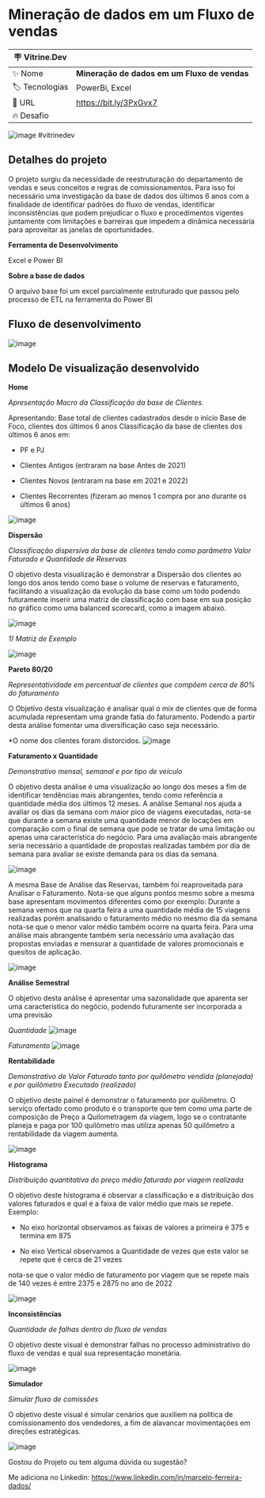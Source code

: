 # Mineração de dados em um Fluxo de vendas


| :placard: Vitrine.Dev |     |
| -------------  | --- |
| :sparkles: Nome        | **Mineração de dados em um Fluxo de vendas**
| :label: Tecnologias | PowerBi, Excel
| :rocket: URL         | https://bit.ly/3PxGvx7
| :fire: Desafio     |

<!-- Inserir imagem com a #vitrinedev ao final do link -->
![image](https://user-images.githubusercontent.com/44843566/207916261-e32c8278-1ffb-47c4-bb9e-f386de07de51.png)
#vitrinedev

## Detalhes do projeto

O projeto surgiu da necessidade de reestruturação do departamento de vendas e seus conceitos e regras de comissionamentos. Para isso foi necessário uma investigação da base de dados dos últimos 6 anos com a finalidade de identificar padrões do fluxo de vendas, identificar inconsistências que podem prejudicar o fluxo e procedimentos vigentes juntamente com limitações e barreiras que impedem a dinâmica necessária para aproveitar as janelas de oportunidades.

**Ferramenta de Desenvolvimento**

 Excel e Power BI

**Sobre a base de dados**

O arquivo base foi um excel parcialmente estruturado que passou pelo processo de ETL na ferramenta do Power BI


## Fluxo de desenvolvimento
![image](https://user-images.githubusercontent.com/44843566/207919907-19af2b85-cfa3-4edb-86b3-68a8fb8b4992.png)


## Modelo De visualização desenvolvido


**Home**

*Apresentação Macro da Classificação da base de Clientes.* 

Apresentando:
Base total de clientes cadastrados desde o início
Base de Foco, clientes dos últimos 6 anos
Classificação da base de clientes dos últimos 6 anos em:

 * PF e PJ
  
 * Clientes Antigos (entraram na base Antes de 2021)
  
 * Clientes Novos (entraram na base em 2021 e 2022)
  
 * Clientes Recorrentes (fizeram ao menos 1 compra por ano durante os últimos 6 anos)
  

![image](https://user-images.githubusercontent.com/44843566/207936329-daaa0125-3be2-41e9-a62d-26e85fc470ef.png)




**Dispersão**


*Classificação dispersiva da base de clientes tendo como parâmetro Valor Faturado e Quantidade de Reservas*

O objetivo desta visualização é demonstrar a Dispersão dos clientes ao longo dos anos tendo como base o volume de reservas e faturamento, facilitando a visualização da evolução da base como um todo podendo futuramente inserir uma matriz de classificação com base em sua posição no gráfico como uma balanced scorecard, como a imagem abaixo.

![image](https://user-images.githubusercontent.com/44843566/207947628-95ab2987-84d5-4722-a997-0122b01a59a2.png)





*1) Matriz de Exemplo*

![image](https://user-images.githubusercontent.com/44843566/207946795-f6cd6f3b-56c5-4f90-9f05-249c7879ae3e.png)



**Pareto 80/20**

*Representatividade em percentual de clientes que compõem cerca de 80% do faturamento*

O Objetivo desta visualização é analisar qual o mix de clientes que de forma acumulada representam uma grande fatia do faturamento. Podendo a partir desta análise fomentar uma diversificação caso seja necessário.


*O nome dos clientes foram distorcidos.
![image](https://user-images.githubusercontent.com/44843566/207952491-a1321180-f43b-414b-bffd-d0481a465bd8.png)


**Faturamento x Quantidade**

*Demonstrativo mensal, semanal e por tipo de veículo*

O objetivo desta análise é uma visualização ao longo dos meses a fim de identificar tendências mais abrangentes, tendo como referência a quantidade média dos últimos 12 meses. A análise Semanal nos ajuda a avaliar os dias da semana com maior pico de viagens executadas, nota-se que durante a semana existe uma quantidade menor de locações em comparação com o final de semana que pode se tratar de uma limitação ou apenas uma característica do negócio. Para uma avaliação mais abrangente seria necessário a quantidade de propostas realizadas também por dia de semana para avaliar se existe demanda para os dias da semana.

![image](https://user-images.githubusercontent.com/44843566/207962944-143a1a51-117d-4a26-83a1-d8f2bec900ba.png)


A mesma Base de Análise das Reservas, também foi reaproveitada para Analisar o Faturamento. Nota-se que alguns pontos mesmo sobre a mesma base apresentam movimentos diferentes como por exemplo: Durante a semana vemos que na quarta feira a uma quantidade média de 15 viagens realizadas porém analisando o faturamento médio no mesmo dia da semana nota-se que o menor valor médio também ocorre na quarta feira. Para uma análise mais abrangente também seria necessário uma avaliação das propostas enviadas e mensurar a quantidade de valores promocionais e quesitos de aplicação.

![image](https://user-images.githubusercontent.com/44843566/207965625-6566cb94-5142-4a02-a087-035df9508857.png)



**Análise Semestral**

O objetivo desta análise é apresentar uma sazonalidade que aparenta ser uma característica do negócio, podendo futuramente ser incorporada a uma previsão

*Quantidade*
![image](https://user-images.githubusercontent.com/44843566/207968549-cc8a446d-101a-41a7-856b-468455feecaa.png)

*Faturamento*
![image](https://user-images.githubusercontent.com/44843566/207968777-bc062e54-e4ea-44e7-bf04-d5d0c72a7d8d.png)


**Rentabilidade**

*Demonstrativo de Valor Faturado tanto por quilômetro vendida (planejada) e por quilômetro Executado (realizado)*

O objetivo deste painel é demonstrar o faturamento por quilômetro. O serviço ofertado como produto é o transporte que tem como uma parte de composição de Preço a Quilometragem da viagem, logo se o contratante planeja e paga por 100 quilômetro mas utiliza apenas 50 quilômetro a rentabilidade da viagem aumenta.


![image](https://user-images.githubusercontent.com/44843566/207971284-65790e95-ef1e-48f4-a0be-3d258edd8bd9.png)



**Histograma**

*Distribuição quantitativa do preço médio faturado por viagem realizada*

O objetivo deste histograma é observar a classificação e a distribuição dos valores faturados e qual é a faixa de valor médio que mais se repete.
Exemplo: 

  * No eixo horizontal observamos as faixas de valores a primeira é 375 e termina em 875
  
  * No eixo Vertical observamos a Quantidade de vezes que este valor se repete que é cerca de 21 vezes
  
nota-se que o valor médio de faturamento por viagem que se repete mais de 140 vezes é entre 2375 e 2875 no ano de 2022


![image](https://user-images.githubusercontent.com/44843566/207976784-5c91df8f-7f39-4ec1-861a-5c758bfb448e.png)


**Inconsistências**

*Quantidade de falhas dentro do fluxo de vendas*

O objetivo deste visual é demonstrar falhas no processo administrativo do fluxo de vendas e qual sua representação monetária.

![image](https://user-images.githubusercontent.com/44843566/207978203-c52f9e53-0001-45c0-ab2c-74a3fd00dcd0.png)


**Simulador**

*Simular fluxo de comissões*

O objetivo deste visual é simular cenários que auxiliem na política de comissionamento dos vendedores, a fim de alavancar movimentações em direções estratégicas.

![image](https://user-images.githubusercontent.com/44843566/207979210-d311c00f-097b-4508-b926-c2feb8024c43.png)



Gostou do Projeto ou tem alguma dúvida ou sugestão? 

Me adiciona no Linkedin: https://www.linkedin.com/in/marcelo-ferreira-dados/

